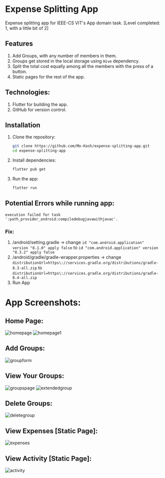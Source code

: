 # Expense Splitting App
Expense splitting app for IEEE-CS VIT's App domain task.
[Level completed: 1, with a little bit of 2]

## Features
1. Add Groups, with any number of members in them.
2. Groups get stored in the local storage using `Hive` dependency.
3. Split the total cost equally among all the members with the press of a button.
4. Static pages for the rest of the app.

## Technologies:
1. Flutter for building the app.
2. GitHub for version control.

## Installation
1. Clone the repository:
   ```sh
   git clone https://github.com/Mo-Kash/expense-splitting-app.git
   cd expense-splitting-app
   ```
2. Install dependencies:
   ```sh
   flutter pub get
   ```
3. Run the app:
   ```sh
   flutter run
   ```

## Potential Errors while running app:
   ```
   execution failed for task ':path_provider_android:compiledebugjavawithjavac'.
   ```
### Fix:
1. /android/setting.gradle -> change `id "com.android.application" version "8.1.0" apply false` to `id "com.android.application" version "8.3.2" apply false`
2. /android/gradle/gradle-wrapper.properties -> change `distributionUrl=https\://services.gradle.org/distributions/gradle-8.3-all.zip` to `distributionUrl=https\://services.gradle.org/distributions/gradle-8.4-all.zip`
3. Run App

# App Screenshots:

## Home Page:

![homepage](https://github.com/user-attachments/assets/a8250b57-6956-43a9-962d-c9b7e1f15baf)
![homepage1](https://github.com/user-attachments/assets/046b4f01-48cb-4575-a00e-e0c51d032cac)


## Add Groups:

![groupform](https://github.com/user-attachments/assets/44a41c40-5b10-4a30-9755-c978c7c547c8)


## View Your Groups:

![groupspage](https://github.com/user-attachments/assets/a9ab578a-f355-448a-a545-a6fab6f8713a)
![extendedgroup](https://github.com/user-attachments/assets/d5ede835-4b04-41d2-8632-758b06636771)


## Delete Groups:

![deletegroup](https://github.com/user-attachments/assets/d82611d8-edad-4117-b7b3-9d914f6106bd)


## View Expenses [Static Page]:

![expenses](https://github.com/user-attachments/assets/d73dd395-2869-443b-a35a-6a9141e9d38c)


## View Activity [Static Page]:

![activity](https://github.com/user-attachments/assets/14c45bb8-2e1d-45db-98b5-3b5453ea13cb)
